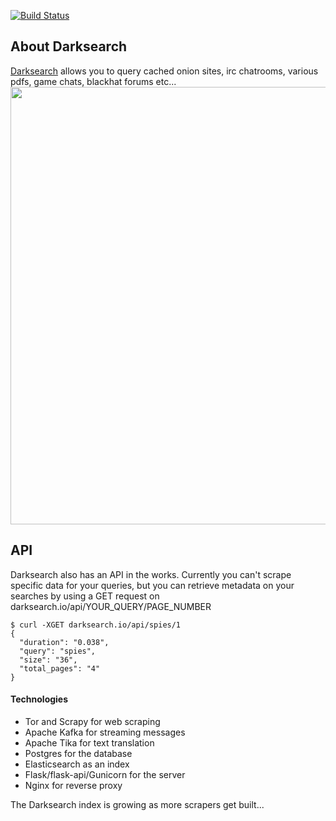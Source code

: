 [![Build Status](https://travis-ci.org/vlall/darksearch.svg?branch=master)](https://travis-ci.org/vlall/darksearch)

## About Darksearch
[Darksearch](http://darksearch.io) allows you to query cached onion sites, irc chatrooms, various pdfs, game chats, blackhat forums etc...
<img src="https://raw.githubusercontent.com/vlall/darksearch/master/darksearch/docs/darksearch.png" width="700">
## API
Darksearch also has an API in the works. Currently you can't scrape specific data for your queries, but you can retrieve metadata on your searches by using a GET request on darksearch.io/api/YOUR_QUERY/PAGE_NUMBER
```
$ curl -XGET darksearch.io/api/spies/1
{
  "duration": "0.038", 
  "query": "spies", 
  "size": "36", 
  "total_pages": "4"
}

```

#### Technologies
- Tor and Scrapy for web scraping
- Apache Kafka for streaming messages
- Apache Tika for text translation
- Postgres for the database
- Elasticsearch as an index
- Flask/flask-api/Gunicorn for the server
- Nginx for reverse proxy

The Darksearch index is growing as more scrapers get built...

